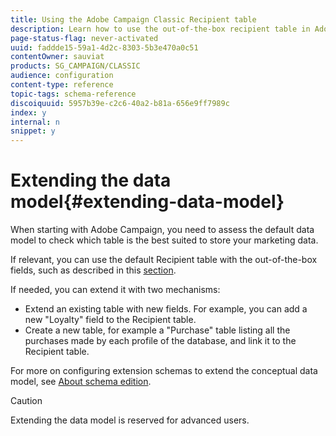 ```yaml
---
title: Using the Adobe Campaign Classic Recipient table
description: Learn how to use the out-of-the-box recipient table in Adobe Campaign Classic when designing your data model.
page-status-flag: never-activated
uuid: faddde15-59a1-4d2c-8303-5b3e470a0c51
contentOwner: sauviat
products: SG_CAMPAIGN/CLASSIC
audience: configuration
content-type: reference
topic-tags: schema-reference
discoiquuid: 5957b39e-c2c6-40a2-b81a-656e9ff7989c
index: y
internal: n
snippet: y
---
```


# Extending the data model{#extending-data-model}

When starting with Adobe Campaign, you need to assess the default data model to check which table is the best suited to store your marketing data.

If relevant, you can use the default Recipient table with the out-of-the-box fields, such as described in this [section](../../configuration/using/default-recipient-table.md).

If needed, you can extend it with two mechanisms:

* Extend an existing table with new fields. For example, you can add a new "Loyalty" field to the Recipient table.
* Create a new table, for example a "Purchase" table listing all the purchases made by each profile of the database, and link it to the Recipient table.

For more on configuring extension schemas to extend the conceptual data model, see [About schema edition](../../configuration/using/about-schema-edition.md).

>[!CAUTION]
>
>Extending the data model is reserved for advanced users.
